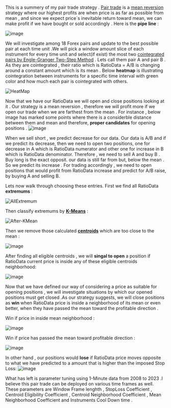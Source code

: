 
This is a summery of my pair trade strategy . [Pair trade](https://en.wikipedia.org/wiki/Pairs_trade) is a [mean reversion](https://en.wikipedia.org/wiki/Mean_reversion_(finance)) strategy where our highest profits are when price is as far as possible from mean , and since we expect price`s inevitable return toward mean, we can make profit if we have bought or sold accordingly . Here is the **pipe line** :

![image](https://user-images.githubusercontent.com/76734519/228903267-c01945a2-190a-4da6-a0c3-73c895e9fce8.png)



We will investigate among 18 Forex pairs and update to the best possible pair at each time unit .We will pick a window amount slice of each instrument for every time unit and select(if exist)  the most two [cointegrated pairs by Engle-Granger Two-Step Method](https://corporatefinanceinstitute.com/resources/data-science/cointegration/) . Lets call them pair A and pair B .  As they are cointegrated , their ratio which is RatioData = A/B is changing around a constant amount which is its mean . Below **heatmap** is illustrating cointegration between instruments for a specific time interval with green color and how much each pair is cointegrated with others.

![HeatMap](https://user-images.githubusercontent.com/76734519/228843179-c1a01357-619f-44c0-bb11-21d2985603b2.png)



Now that we have our RatioData we will open and close positions looking at it . Our strategy is a mean reversion , therefore we will profit more if we open our trade when we are farthest from the mean . For instance , below image has marked some points where there is a considerble distance between them and mean and therefore, **proper candidates** for opening positions . 
![image](https://user-images.githubusercontent.com/76734519/228869310-ccf78d12-f8c3-4a17-afbb-b07013d16666.png)



When we sell short , we predict decrease for our data. Our data is A/B and if we predict its decrease, then we need to open two positions,  one for decrease in A which is RatioData numerator and other one for increase in B which is RatioData denominator. Therefore , we need to sell A and buy B . Buy long is the exact opposit. our data is still far from but, below the mean . So we predict its increase . For trading accordingly , we need to open positions that would profit from RatioData increase and predict for A/B raise, by buying A and selling B.



Lets now walk through choosing these entries. First we find all RatioData **extremums** :

![AllExtremum](https://user-images.githubusercontent.com/76734519/228848696-7b62408c-10fe-4723-a3d2-575c736100f7.png)



Then classify extremums by **[K-Means](https://en.wikipedia.org/wiki/K-means_clustering)** :

![After-KMean](https://user-images.githubusercontent.com/76734519/228848755-168d3d82-d71d-486d-8565-dab1225aaecf.png)



Then we remove those calculated **[centroids](https://en.wikipedia.org/wiki/Centroid)** which are too close to the mean :

![image](https://user-images.githubusercontent.com/76734519/228866443-6f9e39b7-310a-48b0-bf0f-e779ada91b18.png)



After finding all eligible centroids , we will **singal to open** a position if RatioData current price is inside any of these eligible centroids neighborhood:

![image](https://user-images.githubusercontent.com/76734519/228855041-1104a37e-de9e-41d5-8e41-b06d41c6ed6b.png)

Now that we have defined our way of considering a price as suitable for opening positions , we will investigate situations by which our opened positions must get closed .As our strategy suggests, we will close positions as **win** when RatioData price is inside a neighborhood of its mean or even better, when they have passed the mean toward the profitable direction .
 
Win if price in inside mean neighborhood :

![image](https://user-images.githubusercontent.com/76734519/228862415-76451384-76c7-4353-b597-3cf2f678f724.png)


Win if price has passed the mean toward profitable direction :

![image](https://user-images.githubusercontent.com/76734519/228867945-2073fbea-b4d5-4f4d-9943-c7cddcbd2cac.png)



In other hand , our positions would **lose** if RatioData price moves opposite to what we have predicted to a amount that is higher than the imposed Stop Loss:
![image](https://user-images.githubusercontent.com/76734519/228864568-cfb5214f-b9e0-4c61-9275-013426ce55da.png)



What has left is parameter tuning using 1-Minute data from 2008 to 2023 .I believe this pair trade can be deployed on various time frames as well. These parameters are  Window Frame lenghth  , StopLoss Coefficient , Centroid Eligibility Coefficient , Centroid Neighborhood Coefficient , Mean Neighborhood Coefficient and Instruments Cool Down time .
